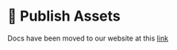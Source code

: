 # 📢 Publish Assets

Docs have been moved to our website at this [link](https://tomatophp.com/en/open-source/filament-artisan)
